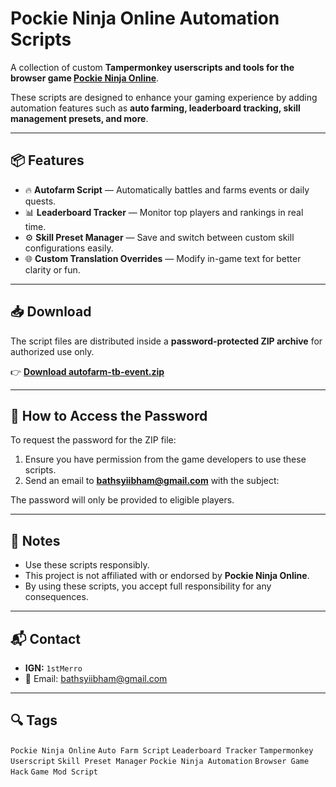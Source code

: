 # Pockie Ninja Online Automation Scripts

A collection of custom **Tampermonkey userscripts and tools for the browser game [Pockie Ninja Online](https://pockieninja.online/)**.

These scripts are designed to enhance your gaming experience by adding automation features such as **auto farming, leaderboard tracking, skill management presets, and more**.

---

## 📦 Features

- 🔥 **Autofarm Script** — Automatically battles and farms events or daily quests.
- 📊 **Leaderboard Tracker** — Monitor top players and rankings in real time.
- ⚙️ **Skill Preset Manager** — Save and switch between custom skill configurations easily.
- 🌐 **Custom Translation Overrides** — Modify in-game text for better clarity or fun.

---

## 📥 Download

The script files are distributed inside a **password-protected ZIP archive** for authorized use only.

👉 [**Download autofarm-tb-event.zip**](./autofarm-tb-event.zip)

---

## 🔐 How to Access the Password

To request the password for the ZIP file:
1. Ensure you have permission from the game developers to use these scripts.
2. Send an email to **bathsyiibham@gmail.com** with the subject:



The password will only be provided to eligible players.

---

## 📝 Notes

- Use these scripts responsibly.
- This project is not affiliated with or endorsed by **Pockie Ninja Online**.
- By using these scripts, you accept full responsibility for any consequences.

---

## 📬 Contact

- **IGN:** `1stMerro`
- 📧 Email: bathsyiibham@gmail.com

---

## 🔍 Tags

`Pockie Ninja Online` `Auto Farm Script` `Leaderboard Tracker` `Tampermonkey Userscript` `Skill Preset Manager` `Pockie Ninja Automation` `Browser Game Hack` `Game Mod Script`

